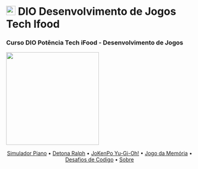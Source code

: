 <h1><img src="https://hermes.dio.me/tracks/83f8150a-6429-4c1a-9207-d5bff610f647.png" height="25" width="25"> DIO Desenvolvimento de Jogos Tech Ifood</h1>

<h3>Curso DIO Potência Tech iFood - Desenvolvimento de Jogos</h3> 

<img  src= "https://hermes.dio.me/tracks/83f8150a-6429-4c1a-9207-d5bff610f647.png" height="250" width="250" >


<p align="center">
 <a href="#objetivo">Simulador Piano</a> •
 <a href="#roadmap">Detona Ralph</a> • 
 <a href="#tecnologias">JoKenPo Yu-Gi-Oh!</a> • 
 <a href="#contribuicao">Jogo da Memória</a> • 
 <a href="#licenc-a">Desafios de Codigo</a> • 
 <a href="#autor">Sobre</a>
</p>


